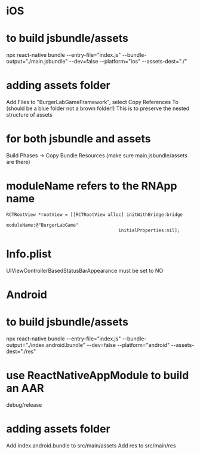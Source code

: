 # iOS
# to build jsbundle/assets
npx react-native bundle --entry-file="index.js" --bundle-output="./main.jsbundle" --dev=false --platform="ios" --assets-dest="./"
# adding assets folder
Add Files to "BurgerLabGameFramework", select Copy References To (should be a blue folder not a brown folder!) This is to preserve the nested structure of assets
# for both jsbundle and assets
Build Phases -> Copy Bundle Resources (make sure main.jsbundle/assets are there)
# moduleName refers to the RNApp name
    RCTRootView *rootView = [[RCTRootView alloc] initWithBridge:bridge
                                                     moduleName:@"BurgerLabGame"
                                              initialProperties:nil];
# Info.plist
UIViewControllerBasedStatusBarAppearance must be set to NO


# Android
# to build jsbundle/assets
npx react-native bundle --entry-file="index.js" --bundle-output="./index.android.bundle" --dev=false --platform="android" --assets-dest="./res"
# use ReactNativeAppModule to build an AAR
debug/release
# adding assets folder
Add index.android.bundle to src/main/assets
Add res to src/main/res
